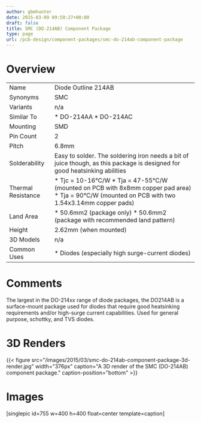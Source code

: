 ```yaml
---
author: gbmhunter
date: 2015-03-09 09:59:27+00:00
draft: false
title: SMC (DO-214AB) Component Package
type: page
url: /pcb-design/component-packages/smc-do-214ab-component-package
---
```


# Overview

<table ><tbody ><tr >
<td >Name
</td>
<td >Diode Outline 214AB
</td></tr><tr >
<td >Synonyms
</td>
<td >SMC
</td></tr><tr >
<td >Variants
</td>
<td >n/a
</td></tr><tr >
<td >Similar To
</td>
<td >  * DO-214AA  * DO-214AC
</td></tr><tr >
<td >Mounting
</td>
<td >SMD
</td></tr><tr >
<td >Pin Count
</td>
<td >2
</td></tr><tr >
<td >Pitch
</td>
<td >6.8mm
</td></tr><tr >
<td >Solderability
</td>
<td >Easy to solder. The soldering iron needs a bit of juice though, as this package is designed for good heatsinking abilities
</td></tr><tr >
<td >Thermal Resistance
</td>
<td >  * Tjc = 10-16°C/W  * Tja = 47-55°C/W (mounted on PCB with 8x8mm copper pad area)  * Tja = 90°C/W (mounted on PCB with two 1.54x3.14mm copper pads)
</td></tr><tr >
<td >Land Area
</td>
<td >  * 50.6mm2 (package only)  * 50.6mm2 (package with recommended land pattern)
</td></tr><tr >
<td >Height
</td>
<td >2.62mm (when mounted)
</td></tr><tr >
<td >3D Models
</td>
<td >n/a
</td></tr><tr >
<td >Common Uses
</td>
<td >  * Diodes (especially high surge-current diodes)
</td></tr></tbody></table>

# Comments

The largest in the DO-214xx range of diode packages, the DO214AB is a surface-mount package used for diodes that require good heatsinking requirements and/or high-surge current capabilities. Used for general purpose, schottky, and TVS diodes.

# 3D Renders

{{< figure src="/images/2015/03/smc-do-214ab-component-package-3d-render.jpg" width="376px" caption="A 3D render of the SMC (DO-214AB) component package." caption-position="bottom" >}}

# Images

[singlepic id=755 w=400 h=400 float=center template=caption]
